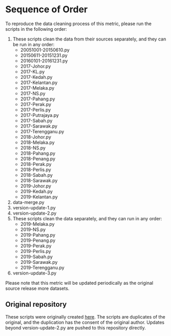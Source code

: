 # Sequence of Order

To reproduce the data cleaning process of this metric, please run the scripts in the following order:

1. These scripts clean the data from their sources separately, and they can be run in any order:
    * 20051001-20150610.py
    * 20150611-20151231.py
    * 20160101-20161231.py 
    * 2017-Johor.py
    * 2017-KL.py
    * 2017-Kedah.py
    * 2017-Kelantan.py
    * 2017-Melaka.py
    * 2017-NS.py
    * 2017-Pahang.py
    * 2017-Perak.py
    * 2017-Perlis.py
    * 2017-Putrajaya.py
    * 2017-Sabah.py
    * 2017-Sarawak.py
    * 2017-Terengganu.py
    * 2018-Johor.py
    * 2018-Melaka.py
    * 2018-NS.py
    * 2018-Pahang.py
    * 2018-Penang.py
    * 2018-Perak.py
    * 2018-Perlis.py
    * 2018-Sabah.py
    * 2018-Sarawak.py
    * 2019-Johor.py
    * 2019-Kedah.py
    * 2019-Kelantan.py
2. data-merge.py
3. version-update-1.py
4. version-update-2.py
5. These scripts clean the data separately, and they can run in any order:
    * 2019-Melaka.py
    * 2019-NS.py
    * 2019-Pahang.py
    * 2019-Penang.py
    * 2019-Perak.py
    * 2019-Perlis.py
    * 2019-Sabah.py
    * 2019-Sarawak.py
    * 2019-Terengganu.py
6. version-update-3.py

Please note that this metric will be updated periodically as the original source release more datasets.

## Original repository

These scripts were originally created [here](https://github.com/XD-Ooi/MY-Climate-Observatory). The scripts are duplicates of the original, and the duplication has the consent of the original author. Updates beyond version-update-2.py are pushed to this repository directly.

